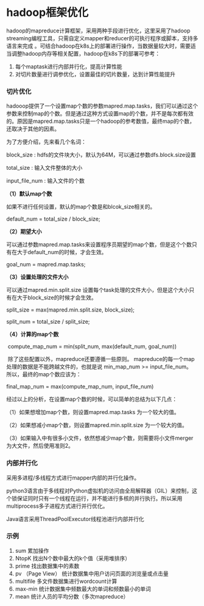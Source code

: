 # hadoop框架优化

hadoop的mapreduce计算框架，采用两种手段进行优化，这里采用了hadoop streaming编程工具，只需自定义mapper和reducer的可执行程序或脚本，支持多语言来完成 。可结合hadoop在k8s上的部署进行操作，当数据量较大时，需要适当调整hadoop内存等相关配置，hadoop在k8s下的部署可参考：

[hadoop在k8s上的部署]: https://github.com/wangzy0327/hadoop-cluster-k8s

1. 每个maptask进行内部并行化，提高计算性能
2. 对切片数量进行调参优化，设置最佳的切片数量，达到计算性能提升

### 切片优化

hadooop提供了一个设置map个数的参数mapred.map.tasks，我们可以通过这个参数来控制map的个数。但是通过这种方式设置map的个数，并不是每次都有效的。原因是mapred.map.tasks只是一个hadoop的参考数值，最终map的个数，还取决于其他的因素。

   为了方便介绍，先来看几个名词：

block_size : hdfs的文件块大小，默认为64M，可以通过参数dfs.block.size设置

total_size : 输入文件整体的大小

input_file_num : 输入文件的个数

**（1）默认map个数**

   如果不进行任何设置，默认的map个数是和blcok_size相关的。

   default_num = total_size / block_size;

**（2）期望大小**

   可以通过参数mapred.map.tasks来设置程序员期望的map个数，但是这个个数只有在大于default_num的时候，才会生效。

   goal_num = mapred.map.tasks;

**（3）设置处理的文件大小**

   可以通过mapred.min.split.size 设置每个task处理的文件大小，但是这个大小只有在大于block_size的时候才会生效。

   split_size = max(mapred.min.split.size, block_size);

   split_num = total_size / split_size;

**（4）计算的map个数**

​    compute_map_num = min(split_num,  max(default_num, goal_num))

​    除了这些配置以外，mapreduce还要遵循一些原则。 mapreduce的每一个map处理的数据是不能跨越文件的，也就是说    min_map_num >= input_file_num。 所以，最终的map个数应该为：

   final_map_num = max(compute_map_num, input_file_num)

   经过以上的分析，在设置map个数的时候，可以简单的总结为以下几点：

（1）如果想增加map个数，则设置mapred.map.tasks 为一个较大的值。

（2）如果想减小map个数，则设置mapred.min.split.size 为一个较大的值。

（3）如果输入中有很多小文件，依然想减少map个数，则需要将小文件merger为大文件，然后使用准则2。

### 内部并行化

采用多进程/多线程方式进行mapper内部的并行化操作。

python3语言由于多线程对Python虚拟机的访问由全局解释器（GIL）来控制，这个锁保证同时只有一个线程在运行，并不能进行多核的并行执行。所以采用multiprocess多子进程方式进行并行优化。

Java语言采用ThreadPoolExecutor线程池进行内部并行化

### 示例

1. sum  累加操作
2. NtopK  找出N个数中最大的k个值（采用堆排序）
3. prime  找出数据集中的素数
4. pv （Page View） 统计数据集中用户访问页面的浏览量或点击量
5. multifile  多文件数据集进行wordcount计算
6. max-min 统计数据集中频数最大的单词和频数最小的单词
7. mean  统计人员的平均分数（多次mapreduce）

